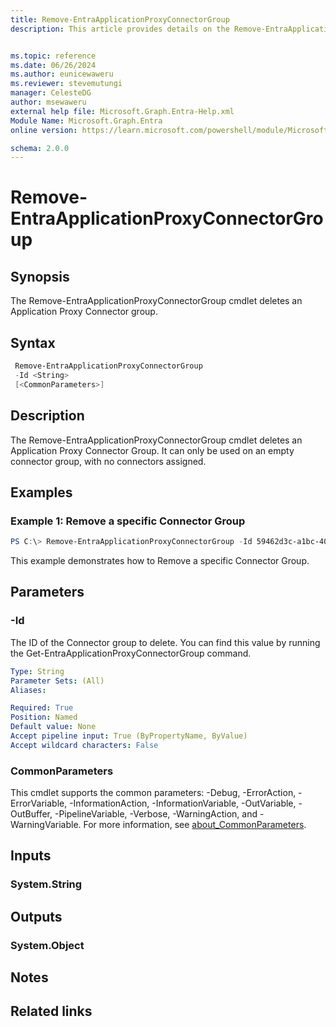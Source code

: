 ```yaml
---
title: Remove-EntraApplicationProxyConnectorGroup
description: This article provides details on the Remove-EntraApplicationProxyConnectorGroup Command.


ms.topic: reference
ms.date: 06/26/2024
ms.author: eunicewaweru
ms.reviewer: stevemutungi
manager: CelesteDG
author: msewaweru
external help file: Microsoft.Graph.Entra-Help.xml
Module Name: Microsoft.Graph.Entra
online version: https://learn.microsoft.com/powershell/module/Microsoft.Graph.Entra/Remove-EntraApplicationProxyConnectorGroup

schema: 2.0.0
---
```


# Remove-EntraApplicationProxyConnectorGroup

## Synopsis
The Remove-EntraApplicationProxyConnectorGroup cmdlet deletes an Application Proxy Connector group.

## Syntax

```powershell
 Remove-EntraApplicationProxyConnectorGroup 
 -Id <String> 
 [<CommonParameters>]
```

## Description
The Remove-EntraApplicationProxyConnectorGroup cmdlet deletes an Application Proxy Connector Group.
It can only be used on an empty connector group, with no connectors assigned.

## Examples

### Example 1: Remove a specific Connector Group
```powershell
PS C:\> Remove-EntraApplicationProxyConnectorGroup -Id 59462d3c-a1bc-40a0-9bed-be799357ebce
```

This example demonstrates how to Remove a specific Connector Group.

## Parameters

### -Id
The ID of the Connector group to delete.
You can find this value by running the Get-EntraApplicationProxyConnectorGroup command.

```yaml
Type: String
Parameter Sets: (All)
Aliases:

Required: True
Position: Named
Default value: None
Accept pipeline input: True (ByPropertyName, ByValue)
Accept wildcard characters: False
```

### CommonParameters
This cmdlet supports the common parameters: -Debug, -ErrorAction, -ErrorVariable, -InformationAction, -InformationVariable, -OutVariable, -OutBuffer, -PipelineVariable, -Verbose, -WarningAction, and -WarningVariable. For more information, see [about_CommonParameters](https://go.microsoft.com/fwlink/?LinkID=113216).

## Inputs

### System.String
## Outputs

### System.Object
## Notes

## Related links
